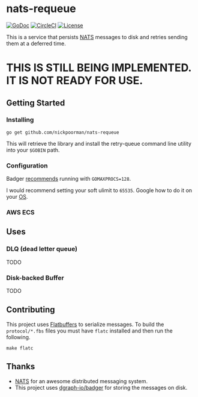 # nats-requeue

[![GoDoc](https://godoc.org/github.com/nickpoorman/nats-requeue?status.svg)](https://godoc.org/github.com/nickpoorman/nats-requeue)
[![CircleCI](https://circleci.com/gh/nickpoorman/nats-requeue.svg?style=svg)](https://circleci.com/gh/nickpoorman/nats-requeue)
[![License](https://img.shields.io/badge/license-Apache%202-blue)](LICENSE.txt)

This is a service that persists [NATS](https://github.com/nats-io) messages to
disk and retries sending them at a deferred time.

# THIS IS STILL BEING IMPLEMENTED. IT IS NOT READY FOR USE.

## Getting Started

### Installing

```
go get github.com/nickpoorman/nats-requeue
```

This will retrieve the library and install the retry-queue command line utility
into your `$GOBIN` path.

### Configuration

Badger
[recommends](https://github.com/dgraph-io/badger#are-there-any-go-specific-settings-that-i-should-use)
running with `GOMAXPROCS=128`.

I would recommend setting your soft ulimit to `65535`. Google how to do it on your
[OS](https://gist.github.com/luckydev/b2a6ebe793aeacf50ff15331fb3b519d).

### AWS ECS

## Uses

### DLQ (dead letter queue)

TODO

### Disk-backed Buffer

TODO

## Contributing

This project uses [Flatbuffers](https://github.com/google/flatbuffers) to
serialize messages. To build the `protocol/*.fbs` files you must have `flatc`
installed and then run the following.

```
make flatc
```

## Thanks

- [NATS](https://docs.nats.io/) for an awesome distributed messaging system.
- This project uses [dgraph-io/badger](https://github.com/dgraph-io/badger) for
  storing the messages on disk.
